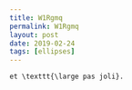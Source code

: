 ```yaml
---
title: W1Rgmq
permalink: W1Rgmq
layout: post
date: 2019-02-24
tags: [ellipses]
---
```


```latexUn \textbf{texte} très {\tiny bizarre}
et \texttt{\large pas joli}.
```